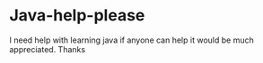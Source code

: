 # Java-help-please
I need help with learning java if anyone can help it would be much appreciated. Thanks

